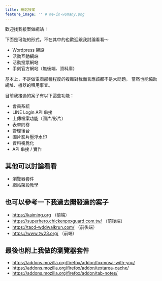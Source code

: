 ```yaml
---
title: 網站接案
feature_image: '' # me-in-womany.png
---
```


歡迎找我接案做網站！

下面是可能的形式，不在其中的也歡迎跟我討論看看～

- Wordpress 架設
- 活動互動網站
- 活動投票網站
- 手刻官方網站（無後端、資料庫）

基本上，不是做電商那種程度的複雜對我而言應該都不是大問題，
當然也能協助網址、機器的租用事宜。

目前我接過的案子有以下這些功能：
- 會員系統
- LINE Login API 串接
- 上傳檔案功能（圖片/影片）
- 表單問卷
- 管理後台
- 圖片影片壓浮水印
- 資料視覺化
- API 串接 / 實作


## 其他可以討論看看
- 瀏覽器套件
- 網站架設教學


## 也可以參考一下我過去開發過的案子

- <https://kaiming.org> （前端）
- <https://superhero.chickenpoxguard.com.tw/> （前後端）
- <https://tacd-wddwalkrun.com/> （前後端）
- <https://www.tw23.org/> （前端）


## 最後也附上我做的瀏覽器套件

- <https://addons.mozilla.org/firefox/addon/foxmosa-with-you/>
- <https://addons.mozilla.org/firefox/addon/textarea-cache/>
- <https://addons.mozilla.org/firefox/addon/tab-notes/>

